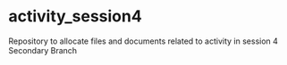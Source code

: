 # activity_session4
Repository to allocate files and documents related to activity in session 4
Secondary Branch
